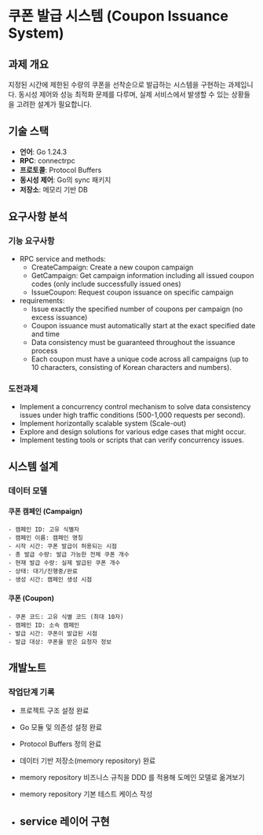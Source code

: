 # 쿠폰 발급 시스템 (Coupon Issuance System)

## 과제 개요
지정된 시간에 제한된 수량의 쿠폰을 선착순으로 발급하는 시스템을 구현하는 과제입니다.
동시성 제어와 성능 최적화 문제를 다루며, 실제 서비스에서 발생할 수 있는 상황들을 고려한 설계가 필요합니다.

## 기술 스택
- **언어**: Go 1.24.3
- **RPC**: connectrpc
- **프로토콜**: Protocol Buffers
- **동시성 제어**: Go의 sync 패키지
- **저장소**: 메모리 기반 DB

## 요구사항 분석
### 기능 요구사항
- RPC service and methods:
  - CreateCampaign: Create a new coupon campaign
  - GetCampaign: Get campaign information including all issued coupon codes
    (only include successfully issued ones)
  - IssueCoupon: Request coupon issuance on specific campaign
- requirements:
  - Issue exactly the specified number of coupons per campaign (no excess issuance)
  - Coupon issuance must automatically start at the exact specified date and time
  - Data consistency must be guaranteed throughout the issuance process
  - Each coupon must have a unique code across all campaigns (up to 10
    characters, consisting of Korean characters and numbers).
### 도전과제
- Implement a concurrency control mechanism to solve data consistency issues
  under high traffic conditions (500-1,000 requests per second).
- Implement horizontally scalable system (Scale-out)
- Explore and design solutions for various edge cases that might occur.
- Implement testing tools or scripts that can verify concurrency issues.

## 시스템 설계

### 데이터 모델

#### 쿠폰 캠페인 (Campaign)
```
- 캠페인 ID: 고유 식별자
- 캠페인 이름: 캠페인 명칭
- 시작 시간: 쿠폰 발급이 허용되는 시점
- 총 발급 수량: 발급 가능한 전체 쿠폰 개수
- 현재 발급 수량: 실제 발급된 쿠폰 개수
- 상태: 대기/진행중/완료
- 생성 시간: 캠페인 생성 시점
```

#### 쿠폰 (Coupon)
```
- 쿠폰 코드: 고유 식별 코드 (최대 10자)
- 캠페인 ID: 소속 캠페인
- 발급 시간: 쿠폰이 발급된 시점
- 발급 대상: 쿠폰을 받은 요청자 정보
```

## 개발노트

### 작업단계 기록
- 프로젝트 구조 설정 완료
- Go 모듈 및 의존성 설정 완료
- Protocol Buffers 정의 완료

- 데이터 기반 저장소(memory repository) 완료
- memory repository 비즈니스 규칙을 DDD 를 적용해 도메인 모델로 옮겨보기
- memory repository 기본 테스트 케이스 작성

- service 레이어 구현
  - 